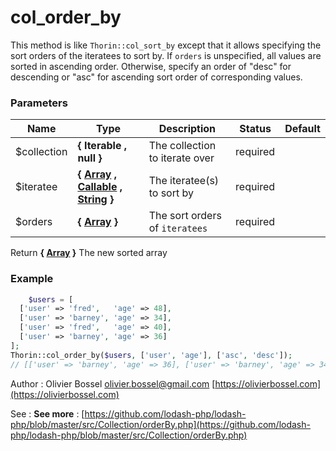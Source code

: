 # col_order_by

This method is like `Thorin::col_sort_by` except that it allows specifying the sort
orders of the iteratees to sort by. If `orders` is unspecified, all values
are sorted in ascending order. Otherwise, specify an order of "desc" for
descending or "asc" for ascending sort order of corresponding values.



### Parameters
Name  |  Type  |  Description  |  Status  |  Default
------------  |  ------------  |  ------------  |  ------------  |  ------------
$collection  |  **{ Iterable , null }**  |  The collection to iterate over  |  required  |
$iteratee  |  **{ [Array](http://php.net/manual/en/language.types.array.php) , [Callable](http://php.net/manual/en/language.types.callable.php) , [String](http://php.net/manual/en/language.types.string.php) }**  |  The iteratee(s) to sort by  |  required  |
$orders  |  **{ [Array](http://php.net/manual/en/language.types.array.php) }**  |  The sort orders of `iteratees`  |  required  |

Return **{ [Array](http://php.net/manual/en/language.types.array.php) }** The new sorted array

### Example
```php
	$users = [
  ['user' => 'fred',   'age' => 48],
  ['user' => 'barney', 'age' => 34],
  ['user' => 'fred',   'age' => 40],
  ['user' => 'barney', 'age' => 36]
];
Thorin::col_order_by($users, ['user', 'age'], ['asc', 'desc']);
// [['user' => 'barney', 'age' => 36], ['user' => 'barney', 'age' => 34], ['user' => 'fred', 'age' => 48], ['user' => 'fred', 'age' => 40]]
```
Author : Olivier Bossel [olivier.bossel@gmail.com](mailto:olivier.bossel@gmail.com) [https://olivierbossel.com](https://olivierbossel.com)

See : **See more** : [https://github.com/lodash-php/lodash-php/blob/master/src/Collection/orderBy.php](https://github.com/lodash-php/lodash-php/blob/master/src/Collection/orderBy.php)